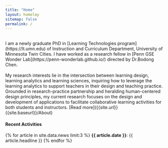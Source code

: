 ```yaml
---
title: "Home"
layout: homelay
sitemap: false
permalink: /
---
```


<br />
I am a newly graduate PhD in [Learning Technologies program](https://lt.umn.edu) of Instruction and Curriculum Department, University of Minnesota Twin Cities. I have worked as a research fellow in [Penn GSE Wonder Lab](https://penn-wonderlab.github.io/) directed by Dr.Bodong Chen. <br />
<br />
My research interests lie in the intersection between learning design, learning analytics and learning sciences, inquiring how to leverage the learning analytics to support teachers in their design and teaching practice. Grounded in research-practice partnership and heralding human-centered design principles, my current research focuses on the design and development of applications to facilitate collaborative learning activities for both students and instructors. [Read more]({{site.url}}{{site.baseurl}}/About)


<div>
  <h4>Recent Activities</h4>

  {% for article in site.data.news limit:3 %}
  <b>{{ article.date }}</b>: 
    {{ article.headline }}
  {% endfor %}

</div>